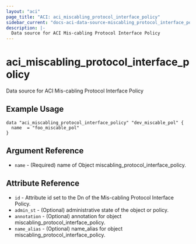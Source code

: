 ```yaml
---
layout: "aci"
page_title: "ACI: aci_miscabling_protocol_interface_policy"
sidebar_current: "docs-aci-data-source-miscabling_protocol_interface_policy"
description: |-
  Data source for ACI Mis-cabling Protocol Interface Policy
---
```


# aci_miscabling_protocol_interface_policy #
Data source for ACI Mis-cabling Protocol Interface Policy

## Example Usage ##

```hcl
data "aci_miscabling_protocol_interface_policy" "dev_miscable_pol" {
  name  = "foo_miscable_pol"
}
```
## Argument Reference ##
* `name` - (Required) name of Object miscabling_protocol_interface_policy.



## Attribute Reference

* `id` - Attribute id set to the Dn of the Mis-cabling Protocol Interface Policy.
* `admin_st` - (Optional) administrative state of the object or policy.
* `annotation` - (Optional) annotation for object miscabling_protocol_interface_policy.
* `name_alias` - (Optional) name_alias for object miscabling_protocol_interface_policy.
